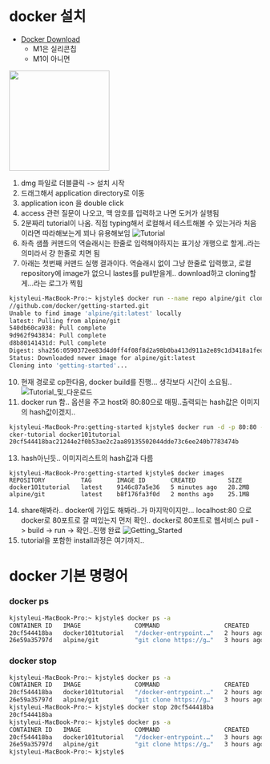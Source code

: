 docker 설치
====
* [Docker Download](https://hub.docker.com/editions/community/docker-ce-desktop-mac )
  * M1은 실리콘칩
  * M1이 아니면 
<img src="https://user-images.githubusercontent.com/21075371/126887134-c4f3117f-8d8a-43f9-ab89-67deb77f15ab.jpg" width="200" />

  1. dmg 파일로 더블클릭 -> 설치 시작
  2. 드래그해서 application directory로 이동
  3. application icon 을 double click
  5. access 관련 질문이 나오고, 맥 암호를 입력하고 나면 도커가 실행됨
  6. 2분짜리 tutorial이 나옴. 직접 typing해서 로컬해서 테스트해볼 수 있는거라 처음이라면 따라해보는게 꾀나 유용해보임
![Tutorial](https://user-images.githubusercontent.com/21075371/126887113-4c9c5dcd-a975-4918-9dd2-d41eda8fdae0.jpg)
  7. 좌측 샘플 커맨드의 역슬래시는 한줄로 입력해야하지는 표기상 개행으로 할게..라는 의미라서 걍 한줄로 치면 됨
  8. 아래는 첫번째 커맨드 실행 결과이다. 역슬래시 없이 그냥 한줄로 입력했고, 로컬 repository에 image가 없으니 lastes를 pull받을게.. download하고 cloning할게...라는 로그가 찍힘
```bash
kjstyleui-MacBook-Pro:~ kjstyle$ docker run --name repo alpine/git clone https:
//github.com/docker/getting-started.git 
Unable to find image 'alpine/git:latest' locally
latest: Pulling from alpine/git
540db60ca938: Pull complete 
9d962f943834: Pull complete 
d8b80141431d: Pull complete 
Digest: sha256:0590372ee83d4d0ff4f08f8d2a98b0ba413d911a2e89c1d3418a1fed9a66337c
Status: Downloaded newer image for alpine/git:latest
Cloning into 'getting-started'...
```
  10. 현재 경로로 cp한다음, docker build를 진행... 생각보다 시간이 소요됨..
![Tutorial_및_다운로드](https://user-images.githubusercontent.com/21075371/126887349-1deccea0-4cd3-41d5-bbfe-350edf2f420b.jpg)
  12. docker run 함.. 옵션을 주고 host와 80:80으로 매핑..출력되는 hash값은 이미지의 hash값이겠지..
```bash
kjstyleui-MacBook-Pro:getting-started kjstyle$ docker run -d -p 80:80 --name do
cker-tutorial docker101tutorial 
20cf544418bac21244e2f0b53ae2c2aa89135502044dde73c6ee240b7783474b
```
  13. hash아닌듯.. 이미지리스트의 hash값과 다름
```
kjstyleui-MacBook-Pro:getting-started kjstyle$ docker images
REPOSITORY          TAG       IMAGE ID       CREATED         SIZE
docker101tutorial   latest    9146c87a5e36   5 minutes ago   28.2MB
alpine/git          latest    b8f176fa3f0d   2 months ago    25.1MB
```
  14. share해봐라.. docker에 가입도 해봐라..가 마지막이지만... localhost:80 으로 docker로 80포트로 잘 떠있는지 먼저 확인.. docker로 80포트로 웹서비스 pull -> build -> run -> 확인..진행 완료
![Getting_Started](https://user-images.githubusercontent.com/21075371/126887413-b7c7b287-307b-4c6a-a374-8546f3f758d6.jpg)
  15. tutorial을 포함한 install과정은 여기까지..



docker 기본 명령어
===
### docker ps
```bash
kjstyleui-MacBook-Pro:~ kjstyle$ docker ps -a
CONTAINER ID   IMAGE               COMMAND                  CREATED       STATUS                   PORTS                               NAMES
20cf544418ba   docker101tutorial   "/docker-entrypoint.…"   2 hours ago   Up 2 hours               0.0.0.0:80->80/tcp, :::80->80/tcp   docker-tutorial
26e59a35797d   alpine/git          "git clone https://g…"   3 hours ago   Exited (0) 3 hours ago                                       repo
```


### docker stop 
```bash
kjstyleui-MacBook-Pro:~ kjstyle$ docker ps -a
CONTAINER ID   IMAGE               COMMAND                  CREATED       STATUS                   PORTS                               NAMES
20cf544418ba   docker101tutorial   "/docker-entrypoint.…"   2 hours ago   Up 2 hours               0.0.0.0:80->80/tcp, :::80->80/tcp   docker-tutorial
26e59a35797d   alpine/git          "git clone https://g…"   3 hours ago   Exited (0) 3 hours ago                                       repo
kjstyleui-MacBook-Pro:~ kjstyle$ docker stop 20cf544418ba
20cf544418ba
kjstyleui-MacBook-Pro:~ kjstyle$ docker ps -a
CONTAINER ID   IMAGE               COMMAND                  CREATED       STATUS                     PORTS     NAMES
20cf544418ba   docker101tutorial   "/docker-entrypoint.…"   3 hours ago   Exited (0) 5 seconds ago             docker-tutorial
26e59a35797d   alpine/git          "git clone https://g…"   3 hours ago   Exited (0) 3 hours ago               repo
kjstyleui-MacBook-Pro:~ kjstyle$ 
```

